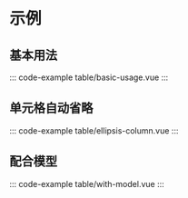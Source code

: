 # 示例

## 基本用法

::: code-example table/basic-usage.vue
:::

## 单元格自动省略

::: code-example table/ellipsis-column.vue
:::

## 配合模型

::: code-example table/with-model.vue
:::
